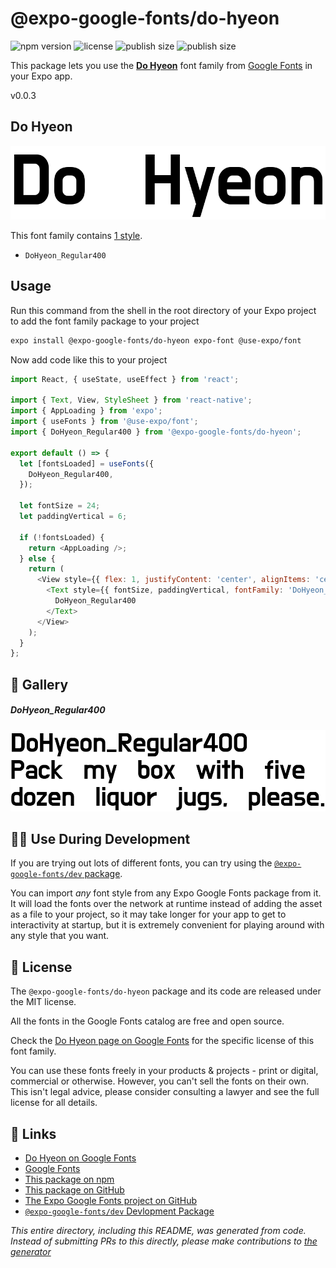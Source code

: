 # @expo-google-fonts/do-hyeon

![npm version](https://flat.badgen.net/npm/v/@expo-google-fonts/do-hyeon)
![license](https://flat.badgen.net/github/license/expo/google-fonts)
![publish size](https://flat.badgen.net/packagephobia/install/@expo-google-fonts/do-hyeon)
![publish size](https://flat.badgen.net/packagephobia/publish/@expo-google-fonts/do-hyeon)

This package lets you use the [**Do Hyeon**](https://fonts.google.com/specimen/Do+Hyeon) font family from [Google Fonts](https://fonts.google.com/) in your Expo app.

v0.0.3

## Do Hyeon

![Do Hyeon](./font-family.png)

This font family contains [1 style](#-gallery).

- `DoHyeon_Regular400`

## Usage

Run this command from the shell in the root directory of your Expo project to add the font family package to your project
```sh
expo install @expo-google-fonts/do-hyeon expo-font @use-expo/font
```

Now add code like this to your project
```js
import React, { useState, useEffect } from 'react';

import { Text, View, StyleSheet } from 'react-native';
import { AppLoading } from 'expo';
import { useFonts } from '@use-expo/font';
import { DoHyeon_Regular400 } from '@expo-google-fonts/do-hyeon';

export default () => {
  let [fontsLoaded] = useFonts({
    DoHyeon_Regular400,
  });

  let fontSize = 24;
  let paddingVertical = 6;

  if (!fontsLoaded) {
    return <AppLoading />;
  } else {
    return (
      <View style={{ flex: 1, justifyContent: 'center', alignItems: 'center' }}>
        <Text style={{ fontSize, paddingVertical, fontFamily: 'DoHyeon_Regular400' }}>
          DoHyeon_Regular400
        </Text>
      </View>
    );
  }
};

```

## 🔡 Gallery

##### DoHyeon_Regular400
![DoHyeon_Regular400](./f24aa5cecd71141bf907f712b4e1a8d1ae20bfc48e6f4c397af431431965c7c3.ttf.png)


## 👩‍💻 Use During Development

If you are trying out lots of different fonts, you can try using the [`@expo-google-fonts/dev` package](https://github.com/expo/google-fonts/tree/master/font-packages/dev#readme).

You can import *any* font style from any Expo Google Fonts package from it. It will load the fonts
over the network at runtime instead of adding the asset as a file to your project, so it may take longer
for your app to get to interactivity at startup, but it is extremely convenient
for playing around with any style that you want.

## 📖 License

The `@expo-google-fonts/do-hyeon` package and its code are released under the MIT license.

All the fonts in the Google Fonts catalog are free and open source.

Check the [Do Hyeon page on Google Fonts](https://fonts.google.com/specimen/Do+Hyeon) for the specific license of this font family.

You can use these fonts freely in your products & projects - print or digital, commercial or otherwise. However, you can't sell the fonts on their own. This isn't legal advice, please consider consulting a lawyer and see the full license for all details.

## 🔗 Links

- [Do Hyeon on Google Fonts](https://fonts.google.com/specimen/Do+Hyeon)
- [Google Fonts](https://fonts.google.com/)
- [This package on npm](https://www.npmjs.com/package/@expo-google-fonts/do-hyeon)
- [This package on GitHub](https://github.com/expo/google-fonts/tree/master/font-packages/do-hyeon)
- [The Expo Google Fonts project on GitHub](https://github.com/expo/google-fonts)
- [`@expo-google-fonts/dev` Devlopment Package](https://github.com/expo/google-fonts/tree/master/font-packages/dev)


*This entire directory, including this README, was generated from code. Instead of submitting PRs to this directly, please make contributions to [the generator](https://github.com/expo/google-fonts/tree/master/packages/generator)*
